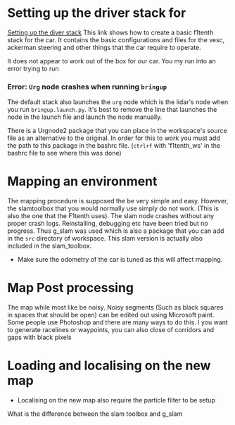 # Setting up the driver stack for 
[Setting up the diver stack](https://f1tenth.readthedocs.io/en/foxy_test/getting_started/firmware/drive_workspace.html#doc-drive-workspace)
This link shows how to create a basic f1tenth stack for the car. It contains the basic configurations and files for the vesc, ackerman steering and other things that the car require to operate.

It does not appear to work out of the box for our car. You my run into an error trying to run 
### Error: `Urg` node crashes when running `bringup`
The default stack also launches the `urg` node which is the lidar's node when you run `bringup.launch.py`. It's best to remove the line that launches the node in the launch file and launch the node manually. 

There is a Urgnode2 package that you can place in the workspace's source file as an alternative to the original. In order for this to work you must add the path to this package in the bashrc file. 
(`ctrl+f` with 'f1tenth_ws' in the bashrc file to see where this was done)
# Mapping an environment
The mapping procedure is supposed the be very simple and easy. However, the slamtoolbox that you would normally use simply do not work. (This is also the one that the F1tenth uses). The slam node crashes without any proper crash logs. Reinstalling, debugging etc have been tried but no progress. Thus g_slam was used which is also a package that you can add in the `src` directory of workspace. This slam version is actually also included in the slam_toolbox. 

- Make sure the odometry of the car is tuned as this will affect mapping.
# Map Post processing
The map while most like be noisy. Noisy segments (Such as black squares in spaces that should be open) can be edited out using Microsoft paint. Some people use Photoshop and there are many ways to do this. I you want to generate racelines or waypoints, you can also close of corridors and gaps with black pixels

# Loading and localising on the new map
- Localising on the new map also require the particle filter to be setup

What is the difference between the slam toolbox and g_slam
